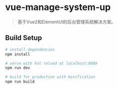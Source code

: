 # vue-manage-system-up

> 基于Vue2和ElementUI的后台管理系统解决方案。

## Build Setup

``` bash
# install dependencies
npm install

# serve with hot reload at localhost:8080
npm run dev

# build for production with minification
npm run build
```

